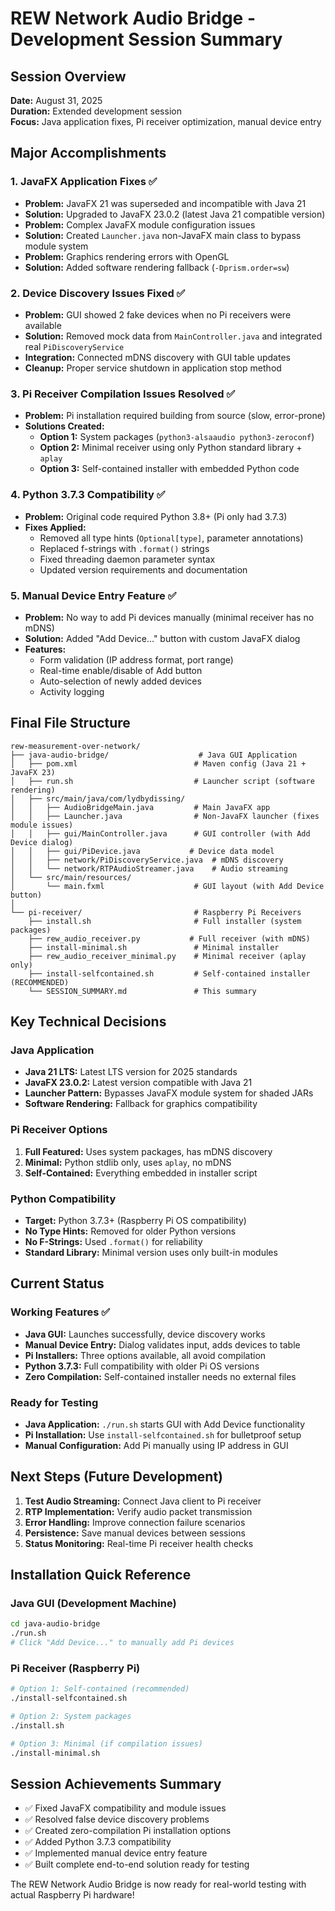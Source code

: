 # REW Network Audio Bridge - Development Session Summary

## Session Overview
**Date:** August 31, 2025  
**Duration:** Extended development session  
**Focus:** Java application fixes, Pi receiver optimization, manual device entry

## Major Accomplishments

### 1. JavaFX Application Fixes ✅
- **Problem:** JavaFX 21 was superseded and incompatible with Java 21
- **Solution:** Upgraded to JavaFX 23.0.2 (latest Java 21 compatible version)
- **Problem:** Complex JavaFX module configuration issues
- **Solution:** Created `Launcher.java` non-JavaFX main class to bypass module system
- **Problem:** Graphics rendering errors with OpenGL
- **Solution:** Added software rendering fallback (`-Dprism.order=sw`)

### 2. Device Discovery Issues Fixed ✅
- **Problem:** GUI showed 2 fake devices when no Pi receivers were available
- **Solution:** Removed mock data from `MainController.java` and integrated real `PiDiscoveryService`
- **Integration:** Connected mDNS discovery with GUI table updates
- **Cleanup:** Proper service shutdown in application stop method

### 3. Pi Receiver Compilation Issues Resolved ✅
- **Problem:** Pi installation required building from source (slow, error-prone)
- **Solutions Created:**
  - **Option 1:** System packages (`python3-alsaaudio python3-zeroconf`)
  - **Option 2:** Minimal receiver using only Python standard library + `aplay`
  - **Option 3:** Self-contained installer with embedded Python code

### 4. Python 3.7.3 Compatibility ✅
- **Problem:** Original code required Python 3.8+ (Pi only had 3.7.3)
- **Fixes Applied:**
  - Removed all type hints (`Optional[type]`, parameter annotations)
  - Replaced f-strings with `.format()` strings
  - Fixed threading daemon parameter syntax
  - Updated version requirements and documentation

### 5. Manual Device Entry Feature ✅
- **Problem:** No way to add Pi devices manually (minimal receiver has no mDNS)
- **Solution:** Added "Add Device..." button with custom JavaFX dialog
- **Features:**
  - Form validation (IP address format, port range)
  - Real-time enable/disable of Add button
  - Auto-selection of newly added devices
  - Activity logging

## Final File Structure

```
rew-measurement-over-network/
├── java-audio-bridge/                    # Java GUI Application
│   ├── pom.xml                          # Maven config (Java 21 + JavaFX 23)
│   ├── run.sh                           # Launcher script (software rendering)
│   ├── src/main/java/com/lydbydissing/
│   │   ├── AudioBridgeMain.java         # Main JavaFX app
│   │   ├── Launcher.java                # Non-JavaFX launcher (fixes module issues)
│   │   ├── gui/MainController.java      # GUI controller (with Add Device dialog)
│   │   ├── gui/PiDevice.java           # Device data model
│   │   ├── network/PiDiscoveryService.java  # mDNS discovery
│   │   └── network/RTPAudioStreamer.java    # Audio streaming
│   └── src/main/resources/
│       └── main.fxml                    # GUI layout (with Add Device button)
│
└── pi-receiver/                         # Raspberry Pi Receivers
    ├── install.sh                       # Full installer (system packages)
    ├── rew_audio_receiver.py           # Full receiver (with mDNS)
    ├── install-minimal.sh               # Minimal installer
    ├── rew_audio_receiver_minimal.py    # Minimal receiver (aplay only)
    ├── install-selfcontained.sh         # Self-contained installer (RECOMMENDED)
    └── SESSION_SUMMARY.md               # This summary
```

## Key Technical Decisions

### Java Application
- **Java 21 LTS:** Latest LTS version for 2025 standards
- **JavaFX 23.0.2:** Latest version compatible with Java 21
- **Launcher Pattern:** Bypasses JavaFX module system for shaded JARs
- **Software Rendering:** Fallback for graphics compatibility

### Pi Receiver Options
1. **Full Featured:** Uses system packages, has mDNS discovery
2. **Minimal:** Python stdlib only, uses `aplay`, no mDNS
3. **Self-Contained:** Everything embedded in installer script

### Python Compatibility
- **Target:** Python 3.7.3+ (Raspberry Pi OS compatibility)
- **No Type Hints:** Removed for older Python versions
- **No F-Strings:** Used `.format()` for reliability
- **Standard Library:** Minimal version uses only built-in modules

## Current Status

### Working Features ✅
- **Java GUI:** Launches successfully, device discovery works
- **Manual Device Entry:** Dialog validates input, adds devices to table
- **Pi Installers:** Three options available, all avoid compilation
- **Python 3.7.3:** Full compatibility with older Pi OS versions
- **Zero Compilation:** Self-contained installer needs no external files

### Ready for Testing
- **Java Application:** `./run.sh` starts GUI with Add Device functionality
- **Pi Installation:** Use `install-selfcontained.sh` for bulletproof setup
- **Manual Configuration:** Add Pi manually using IP address in GUI

## Next Steps (Future Development)

1. **Test Audio Streaming:** Connect Java client to Pi receiver
2. **RTP Implementation:** Verify audio packet transmission
3. **Error Handling:** Improve connection failure scenarios  
4. **Persistence:** Save manual devices between sessions
5. **Status Monitoring:** Real-time Pi receiver health checks

## Installation Quick Reference

### Java GUI (Development Machine)
```bash
cd java-audio-bridge
./run.sh
# Click "Add Device..." to manually add Pi devices
```

### Pi Receiver (Raspberry Pi)
```bash
# Option 1: Self-contained (recommended)
./install-selfcontained.sh

# Option 2: System packages  
./install.sh

# Option 3: Minimal (if compilation issues)
./install-minimal.sh
```

## Session Achievements Summary
- ✅ Fixed JavaFX compatibility and module issues
- ✅ Resolved false device discovery problems  
- ✅ Created zero-compilation Pi installation options
- ✅ Added Python 3.7.3 compatibility
- ✅ Implemented manual device entry feature
- ✅ Built complete end-to-end solution ready for testing

The REW Network Audio Bridge is now ready for real-world testing with actual Raspberry Pi hardware!